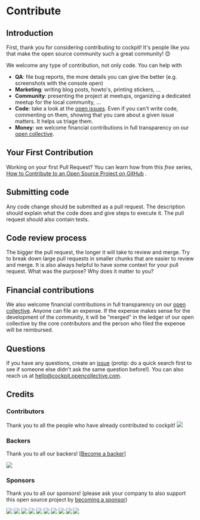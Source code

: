 # Contribute

## Introduction

First, thank you for considering contributing to cockpit! It's people like you that make the open source community such
a great community! 😊

We welcome any type of contribution, not only code. You can help with

- **QA**: file bug reports, the more details you can give the better (e.g. screenshots with the console open)
- **Marketing**: writing blog posts, howto's, printing stickers, ...
- **Community**: presenting the project at meetups, organizing a dedicated meetup for the local community, ...
- **Code**: take a look at the [open issues](https://github.com/agentejo/cockpit/issues). Even if you can't write code,
  commenting on them, showing that you care about a given issue matters. It helps us triage them.
- **Money**: we welcome financial contributions in full transparency on
  our [open collective](https://opencollective.com/cockpit).

## Your First Contribution

Working on your first Pull Request? You can learn how from this *free*
series, [How to Contribute to an Open Source Project on GitHub](https://egghead.io/series/how-to-contribute-to-an-open-source-project-on-github)
.

## Submitting code

Any code change should be submitted as a pull request. The description should explain what the code does and give steps
to execute it. The pull request should also contain tests.

## Code review process

The bigger the pull request, the longer it will take to review and merge. Try to break down large pull requests in
smaller chunks that are easier to review and merge. It is also always helpful to have some context for your pull
request. What was the purpose? Why does it matter to you?

## Financial contributions

We also welcome financial contributions in full transparency on
our [open collective](https://opencollective.com/cockpit). Anyone can file an expense. If the expense makes sense for
the development of the community, it will be "merged" in the ledger of our open collective by the core contributors and
the person who filed the expense will be reimbursed.

## Questions

If you have any questions, create an [issue](issue) (protip: do a quick search first to see if someone else didn't ask
the same question before!). You can also reach us at hello@cockpit.opencollective.com.

## Credits

### Contributors

Thank you to all the people who have already contributed to cockpit!
<a href="graphs/contributors"><img src="https://opencollective.com/cockpit/contributors.svg?width=890" /></a>

### Backers

Thank you to all our backers! [[Become a backer](https://opencollective.com/cockpit#backer)]

<a href="https://opencollective.com/cockpit#backers" target="_blank"><img src="https://opencollective.com/cockpit/backers.svg?width=890"></a>

### Sponsors

Thank you to all our sponsors! (please ask your company to also support this open source project
by [becoming a sponsor](https://opencollective.com/cockpit#sponsor))

<a href="https://opencollective.com/cockpit/sponsor/0/website" target="_blank"><img src="https://opencollective.com/cockpit/sponsor/0/avatar.svg"></a>
<a href="https://opencollective.com/cockpit/sponsor/1/website" target="_blank"><img src="https://opencollective.com/cockpit/sponsor/1/avatar.svg"></a>
<a href="https://opencollective.com/cockpit/sponsor/2/website" target="_blank"><img src="https://opencollective.com/cockpit/sponsor/2/avatar.svg"></a>
<a href="https://opencollective.com/cockpit/sponsor/3/website" target="_blank"><img src="https://opencollective.com/cockpit/sponsor/3/avatar.svg"></a>
<a href="https://opencollective.com/cockpit/sponsor/4/website" target="_blank"><img src="https://opencollective.com/cockpit/sponsor/4/avatar.svg"></a>
<a href="https://opencollective.com/cockpit/sponsor/5/website" target="_blank"><img src="https://opencollective.com/cockpit/sponsor/5/avatar.svg"></a>
<a href="https://opencollective.com/cockpit/sponsor/6/website" target="_blank"><img src="https://opencollective.com/cockpit/sponsor/6/avatar.svg"></a>
<a href="https://opencollective.com/cockpit/sponsor/7/website" target="_blank"><img src="https://opencollective.com/cockpit/sponsor/7/avatar.svg"></a>
<a href="https://opencollective.com/cockpit/sponsor/8/website" target="_blank"><img src="https://opencollective.com/cockpit/sponsor/8/avatar.svg"></a>
<a href="https://opencollective.com/cockpit/sponsor/9/website" target="_blank"><img src="https://opencollective.com/cockpit/sponsor/9/avatar.svg"></a>

<!-- This `CONTRIBUTING.md` is based on @nayafia's template https://github.com/nayafia/contributing-template -->
